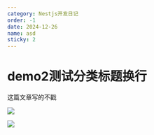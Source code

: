 ```yaml
---
category: Nestjs开发日记
order: -1
date: 2024-12-26
name: asd
sticky: 2
---
```


# demo2测试分类标题换行

这篇文章写的不戳

![](https://hacxy-1259720482.cos.ap-hongkong.myqcloud.com/images/Kapture%202024-12-31%20at%2011.58.09.gif)

![](https://hacxy-1259720482.cos.ap-hongkong.myqcloud.com/images/202412311523732.png)
